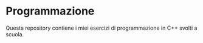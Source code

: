 # Programmazione
Questa repository contiene i miei esercizi di programmazione in C++ svolti a scuola.
